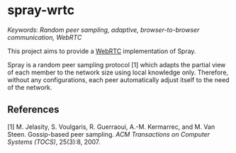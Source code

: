# spray-wrtc

<i>Keywords: Random peer sampling, adaptive, browser-to-browser communication,
WebRTC</i>

This project aims to provide a [WebRTC](http://www.webrtc.org) implementation of
Spray.

Spray is a random peer sampling protocol [1] which adapts the partial view of
each member to the network size using local knowledge only. Therefore, without
any configurations, each peer automatically adjust itself to the need of the
network.

## References

[1] M. Jelasity, S. Voulgaris, R. Guerraoui, A.-M. Kermarrec, and M. Van
Steen. Gossip-based peer sampling. <i>ACM Transactions on Computer Systems
(TOCS)</i>, 25(3):8, 2007.
